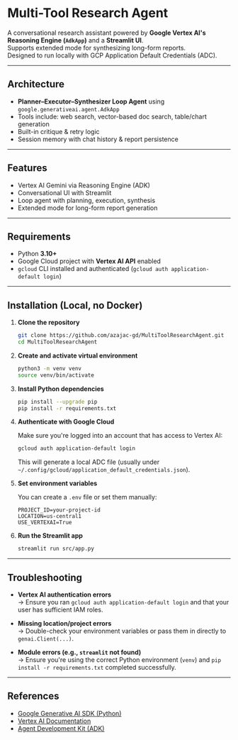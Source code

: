 # Multi-Tool Research Agent

A conversational research assistant powered by **Google Vertex AI's Reasoning Engine (`AdkApp`)** and a **Streamlit UI**.  
Supports extended mode for synthesizing long-form reports.  
Designed to run locally with GCP Application Default Credentials (ADC).

---

## Architecture

- **Planner–Executor–Synthesizer Loop Agent** using `google.generativeai.agent.AdkApp`
- Tools include: web search, vector-based doc search, table/chart generation
- Built-in critique & retry logic
- Session memory with chat history & report persistence

---

## Features

- Vertex AI Gemini via Reasoning Engine (ADK)
- Conversational UI with Streamlit
- Loop agent with planning, execution, synthesis
- Extended mode for long-form report generation

---

## Requirements

- Python **3.10+**
- Google Cloud project with **Vertex AI API** enabled
- `gcloud` CLI installed and authenticated (`gcloud auth application-default login`)

---

## Installation (Local, no Docker)

1. **Clone the repository**

    ```bash
    git clone https://github.com/azajac-gd/MultiToolResearchAgent.git
    cd MultiToolResearchAgent
    ```

2. **Create and activate virtual environment**

    ```bash
    python3 -m venv venv
    source venv/bin/activate
    ```

3. **Install Python dependencies**

    ```bash
    pip install --upgrade pip
    pip install -r requirements.txt
    ```

4. **Authenticate with Google Cloud**

    Make sure you're logged into an account that has access to Vertex AI:

    ```bash
    gcloud auth application-default login
    ```

    This will generate a local ADC file (usually under `~/.config/gcloud/application_default_credentials.json`).

5. **Set environment variables**

    You can create a `.env` file or set them manually:

    ```env
    PROJECT_ID=your-project-id
    LOCATION=us-central1
    USE_VERTEXAI=True
    ```

6. **Run the Streamlit app**

    ```bash
    streamlit run src/app.py
    ```

---

## Troubleshooting

- **Vertex AI authentication errors**  
  → Ensure you ran `gcloud auth application-default login` and that your user has sufficient IAM roles.

- **Missing location/project errors**  
  → Double-check your environment variables or pass them in directly to `genai.Client(...)`.

- **Module errors (e.g., `streamlit` not found)**  
  → Ensure you're using the correct Python environment (`venv`) and `pip install -r requirements.txt` completed successfully.

---

## References

- [Google Generative AI SDK (Python)](https://pypi.org/project/google-generativeai/)
- [Vertex AI Documentation](https://cloud.google.com/vertex-ai)
- [Agent Development Kit (ADK)](https://ai.google.dev/docs/agents/overview)







